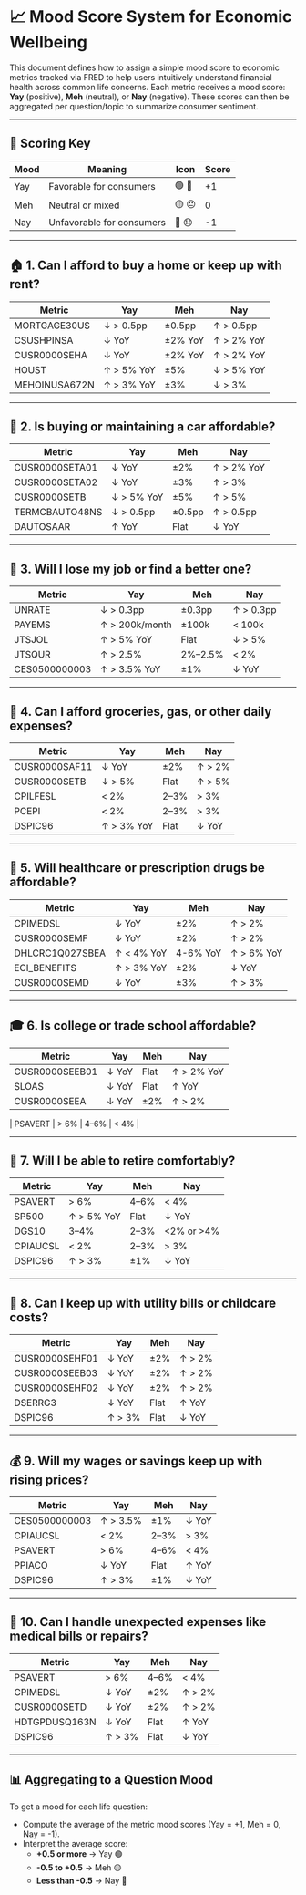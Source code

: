 # 📈 Mood Score System for Economic Wellbeing

This document defines how to assign a simple mood score to economic metrics tracked via FRED to help users intuitively understand financial health across common life concerns. Each metric receives a mood score: **Yay** (positive), **Meh** (neutral), or **Nay** (negative). These scores can then be aggregated per question/topic to summarize consumer sentiment.

---

## 🎯 Scoring Key

| Mood | Meaning                 | Icon     | Score |
|------|--------------------------|----------|-------|
| Yay  | Favorable for consumers | 🟢 🎉    | +1    |
| Meh  | Neutral or mixed        | 🟡 😐    | 0     |
| Nay  | Unfavorable for consumers | 🔴 😞  | -1    |

---

## 🏠 1. Can I afford to buy a home or keep up with rent?

| Metric | Yay | Meh | Nay |
|--------|-----|-----|-----|
| MORTGAGE30US | ↓ > 0.5pp | ±0.5pp | ↑ > 0.5pp |
| CSUSHPINSA | ↓ YoY | ±2% YoY | ↑ > 2% YoY |
| CUSR0000SEHA | ↓ YoY | ±2% YoY | ↑ > 2% YoY |
| HOUST | ↑ > 5% YoY | ±5% | ↓ > 5% YoY |
| MEHOINUSA672N | ↑ > 3% YoY | ±3% | ↓ > 3% |

---

## 🚗 2. Is buying or maintaining a car affordable?

| Metric | Yay | Meh | Nay |
|--------|-----|-----|-----|
| CUSR0000SETA01 | ↓ YoY | ±2% | ↑ > 2% YoY |
| CUSR0000SETA02 | ↓ YoY | ±3% | ↑ > 3% |
| CUSR0000SETB | ↓ > 5% YoY | ±5% | ↑ > 5% |
| TERMCBAUTO48NS | ↓ > 0.5pp | ±0.5pp | ↑ > 0.5pp |
| DAUTOSAAR | ↑ YoY | Flat | ↓ YoY |

---

## 💼 3. Will I lose my job or find a better one?

| Metric | Yay | Meh | Nay |
|--------|-----|-----|-----|
| UNRATE | ↓ > 0.3pp | ±0.3pp | ↑ > 0.3pp |
| PAYEMS | ↑ > 200k/month | ±100k | < 100k |
| JTSJOL | ↑ > 5% YoY | Flat | ↓ > 5% |
| JTSQUR | ↑ > 2.5% | 2%–2.5% | < 2% |
| CES0500000003 | ↑ > 3.5% YoY | ±1% | ↓ YoY |

---

## 🛒 4. Can I afford groceries, gas, or other daily expenses?

| Metric | Yay | Meh | Nay |
|--------|-----|-----|-----|
| CUSR0000SAF11 | ↓ YoY | ±2% | ↑ > 2% |
| CUSR0000SETB | ↓ > 5% | Flat | ↑ > 5% |
| CPILFESL | < 2% | 2–3% | > 3% |
| PCEPI | < 2% | 2–3% | > 3% |
| DSPIC96 | ↑ > 3% YoY | Flat | ↓ YoY |

---

## 🏥 5. Will healthcare or prescription drugs be affordable?

| Metric | Yay | Meh | Nay |
|--------|-----|-----|-----|
| CPIMEDSL | ↓ YoY | ±2% | ↑ > 2% |
| CUSR0000SEMF | ↓ YoY | ±2% | ↑ > 2% |
| DHLCRC1Q027SBEA | ↑ < 4% YoY | 4-6% YoY | ↑ > 6% YoY |
| ECI_BENEFITS | ↑ > 3% YoY | ±2% | ↓ YoY |
| CUSR0000SEMD | ↓ YoY | ±3% | ↑ > 3% |

---

## 🎓 6. Is college or trade school affordable?

| Metric | Yay | Meh | Nay |
|--------|-----|-----|-----|
| CUSR0000SEEB01 | ↓ YoY | Flat | ↑ > 2% YoY |
| SLOAS | ↓ YoY | Flat | ↑ YoY |
| CUSR0000SEEA | ↓ YoY | ±2% | ↑ > 2% |

| PSAVERT | > 6% | 4–6% | < 4% |

---

## 🧓 7. Will I be able to retire comfortably?

| Metric | Yay | Meh | Nay |
|--------|-----|-----|-----|
| PSAVERT | > 6% | 4–6% | < 4% |
| SP500 | ↑ > 5% YoY | Flat | ↓ YoY |
| DGS10 | 3–4% | 2–3% | <2% or >4% |
| CPIAUCSL | < 2% | 2–3% | > 3% |
| DSPIC96 | ↑ > 3% | ±1% | ↓ YoY |

---

## 🧒 8. Can I keep up with utility bills or childcare costs?

| Metric | Yay | Meh | Nay |
|--------|-----|-----|-----|
| CUSR0000SEHF01 | ↓ YoY | ±2% | ↑ > 2% |
| CUSR0000SEEB03 | ↓ YoY | ±2% | ↑ > 2% |
| CUSR0000SEHF02 | ↓ YoY | ±2% | ↑ > 2% |
| DSERRG3 | ↓ YoY | Flat | ↑ YoY |
| DSPIC96 | ↑ > 3% | Flat | ↓ YoY |

---

## 💰 9. Will my wages or savings keep up with rising prices?

| Metric | Yay | Meh | Nay |
|--------|-----|-----|-----|
| CES0500000003 | ↑ > 3.5% | ±1% | ↓ YoY |
| CPIAUCSL | < 2% | 2–3% | > 3% |
| PSAVERT | > 6% | 4–6% | < 4% |
| PPIACO | ↓ YoY | Flat | ↑ YoY |
| DSPIC96 | ↑ > 3% | ±1% | ↓ YoY |

---

## 🔧 10. Can I handle unexpected expenses like medical bills or repairs?

| Metric | Yay | Meh | Nay |
|--------|-----|-----|-----|
| PSAVERT | > 6% | 4–6% | < 4% |
| CPIMEDSL | ↓ YoY | ±2% | ↑ > 2% |
| CUSR0000SETD | ↓ YoY | ±2% | ↑ > 2% |
| HDTGPDUSQ163N | ↓ YoY | Flat | ↑ YoY |
| DSPIC96 | ↑ > 3% | Flat | ↓ YoY |

---

## 📊 Aggregating to a Question Mood

To get a mood for each life question:

- Compute the average of the metric mood scores (Yay = +1, Meh = 0, Nay = -1).
- Interpret the average score:
  - **+0.5 or more** → Yay 🟢
  - **-0.5 to +0.5** → Meh 🟡
  - **Less than -0.5** → Nay 🔴


